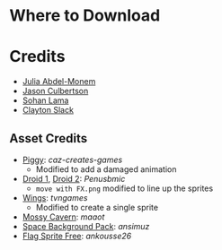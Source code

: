 # Where to Download


# Credits
- [Julia Abdel-Monem](https://github.com/MusicalArtist12)
- [Jason Culbertson](https://github.com/JTCulbertson)
- [Sohan Lama](https://github.com/Soohann)
- [Clayton Slack](https://github.com/Harpy88)

## Asset Credits
- [Piggy](https://caz-creates-games.itch.io/piggy): *caz-creates-games*
	- Modified to add a damaged animation
- [Droid 1](https://penusbmic.itch.io/sci-fi-character-pack-6), [Droid 2](https://penusbmic.itch.io/sci-fi-character-pack-12): *Penusbmic*
	- `move with FX.png` modified to line up the sprites
- [Wings](https://www.deviantart.com/tvngames/art/Wing-Sprites-FOR-323starlight-279590474): *tvngames*
	- Modified to create a single sprite
- [Mossy Cavern](https://maaot.itch.io/mossy-cavern): *maaot*
- [Space Background Pack](https://ansimuz.itch.io/space-background): *ansimuz* 
- [Flag Sprite Free](https://ankousse26.itch.io/free-flag-with-animation): *ankousse26*
